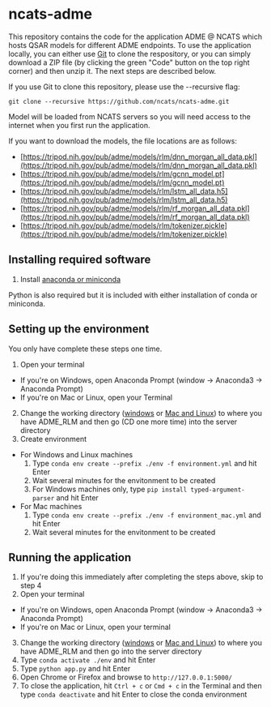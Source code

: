 # ncats-adme

This repository contains the code for the application ADME @ NCATS which hosts QSAR models for different ADME endpoints. To use the application locally, you can either use [Git](https://git-scm.com/) to clone the respository, or you can simply download a ZIP file (by clicking the green "Code" button on the top right corner) and then unzip it. The next steps are described below.

If you use Git to clone this repository, please use the --recursive flag:

`git clone --recursive https://github.com/ncats/ncats-adme.git`

Model will be loaded from NCATS servers so you will need access to the internet when you first run the application.

If you want to download the models, the file locations are as follows:

- [https://tripod.nih.gov/pub/adme/models/rlm/dnn_morgan_all_data.pkl](https://tripod.nih.gov/pub/adme/models/rlm/dnn_morgan_all_data.pkl)
- [https://tripod.nih.gov/pub/adme/models/rlm/gcnn_model.pt](https://tripod.nih.gov/pub/adme/models/rlm/gcnn_model.pt)
- [https://tripod.nih.gov/pub/adme/models/rlm/lstm_all_data.h5](https://tripod.nih.gov/pub/adme/models/rlm/lstm_all_data.h5)
- [https://tripod.nih.gov/pub/adme/models/rlm/rf_morgan_all_data.pkl](https://tripod.nih.gov/pub/adme/models/rlm/rf_morgan_all_data.pkl)
- [https://tripod.nih.gov/pub/adme/models/rlm/tokenizer.pickle](https://tripod.nih.gov/pub/adme/models/rlm/tokenizer.pickle)

## Installing required software

1. Install [anaconda or miniconda](https://docs.conda.io/projects/continuumio-conda/en/latest/user-guide/install/index.html#)

Python is also required but it is included with either installation of conda or miniconda.

## Setting up the environment

You only have complete these steps one time.

1. Open your terminal
  - If you're on Windows, open Anaconda Prompt (window -> Anaconda3 -> Anaconda Prompt)
  - If you're on Mac or Linux, open your Terminal
2. Change the working directory ([windows](https://www.digitalcitizen.life/command-prompt-how-use-basic-commands) or [Mac and Linux](https://www.geeksforgeeks.org/cd-command-in-linux-with-examples/)) to where you have ADME_RLM and then go (CD one more time) into the server directory
3. Create environment
  - For Windows and Linux machines
    1. Type `conda env create --prefix ./env -f environment.yml` and hit Enter
    2. Wait several minutes for the envitonment to be created
    3. For Windows machines only, type `pip install typed-argument-parser` and hit Enter
  - For Mac machines
    1. Type `conda env create --prefix ./env -f environment_mac.yml` and hit Enter
    2. Wait several minutes for the envitonment to be created
    
## Running the application

1. If you're doing this immediately after completing the steps above, skip to step 4
2. Open your terminal
  - If you're on Windows, open Anaconda Prompt (window -> Anaconda3 -> Anaconda Prompt)
  - If you're on Mac or Linux, open your terminal
3. Change the working directory ([windows](https://www.digitalcitizen.life/command-prompt-how-use-basic-commands) or [Mac and Linux](https://www.geeksforgeeks.org/cd-command-in-linux-with-examples/)) to where you have ADME_RLM and then go into the server directory
4. Type `conda activate ./env` and hit Enter
5. Type `python app.py` and hit Enter
6. Open Chrome or Firefox and browse to `http://127.0.0.1:5000/`
7. To close the application, hit `Ctrl + c` or `Cmd + c` in the Terminal and then type `conda deactivate` and hit Enter to close the conda environment
